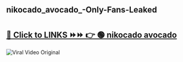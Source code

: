 
 ## nikocado_avocado_-Only-Fans-Leaked

# <h2><a href="https://clipsfans.com/nikocado_avocado_&ref=git">🔗 Click to LINKS ⏩⏩ 👉 🟢 nikocado avocado  </a></h2>

<a href="https://clipsfans.com/nikocado_avocado_&ref=git" rel="nofollow" data-target="animated-image.originalLink"><img src="https://i.ibb.co.com/xMMVF88/686577567.gif" alt="Viral Video Original" style="max-width: 100%; display: inline-block;" data-target="animated-image.originalImage"></a>
